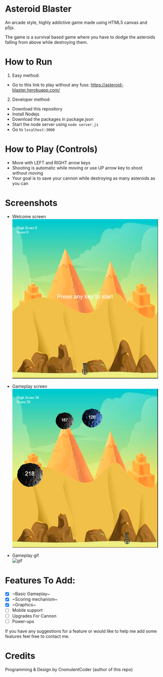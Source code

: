 # Asteroid Blaster

An arcade style, highly addictive game made using HTML5 canvas and p5js.

The game is a survival based game where you have to dodge the asteroids falling from above while destroying them. 

# How to Run

1. Easy method:
* Go to this link to play without any fuss: https://asteroid-blaster.herokuapp.com/

2. Developer method:
* Download this repository
* Install Nodejs
* Download the packages in package.json
* Start the node server using `node server.js`
* Go to `localhost:3000`

# How to Play (Controls)

* Move with LEFT and RIGHT arrow keys
* Shooting is automatic while moving or use UP arrow key to shoot without moving
* Your goal is to save your cannon while destroying as many asteroids as you can 

# Screenshots

* Welcome screen<br>
![intro_screen](https://github.com/CromulentCoder/Asteroid-Blaster/blob/master/screenshots/intro_screen.PNG)

* Gameplay screen<br>
![gameplay](https://github.com/CromulentCoder/Asteroid-Blaster/blob/master/screenshots/gameplay.PNG)

* Gameplay gif<br>
![gif](https://github.com/CromulentCoder/Asteroid-Blaster/blob/master/screenshots/gameplay.gif)

# Features To Add:

- [x] ~Basic Gameplay~
- [x] ~Scoring mechanism~
- [x] ~Graphics~
- [ ] Mobile support
- [ ] Upgrades For Cannon
- [ ] Power-ups 

If you have any suggestions for a feature or would like to help me add some features feel free to contact me.

# Credits

Programming & Design by CromulentCoder (author of this repo)
